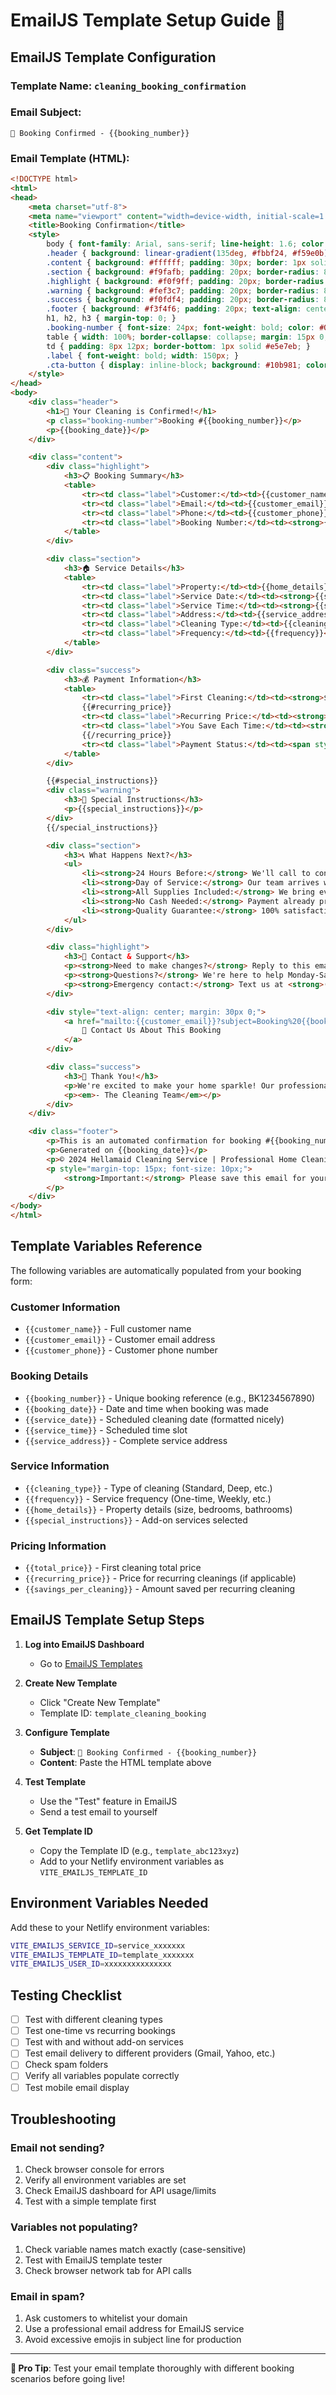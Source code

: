 # EmailJS Template Setup Guide 📧

## EmailJS Template Configuration

### Template Name: `cleaning_booking_confirmation`

### Email Subject:
```
🎉 Booking Confirmed - {{booking_number}}
```

### Email Template (HTML):
```html
<!DOCTYPE html>
<html>
<head>
    <meta charset="utf-8">
    <meta name="viewport" content="width=device-width, initial-scale=1.0">
    <title>Booking Confirmation</title>
    <style>
        body { font-family: Arial, sans-serif; line-height: 1.6; color: #333; max-width: 600px; margin: 0 auto; padding: 20px; }
        .header { background: linear-gradient(135deg, #fbbf24, #f59e0b); color: white; padding: 30px; text-align: center; border-radius: 10px 10px 0 0; }
        .content { background: #ffffff; padding: 30px; border: 1px solid #e5e7eb; }
        .section { background: #f9fafb; padding: 20px; border-radius: 8px; margin: 20px 0; border-left: 4px solid #10b981; }
        .highlight { background: #f0f9ff; padding: 20px; border-radius: 8px; margin: 20px 0; border-left: 4px solid #3b82f6; }
        .warning { background: #fef3c7; padding: 20px; border-radius: 8px; margin: 20px 0; border-left: 4px solid #f59e0b; }
        .success { background: #f0fdf4; padding: 20px; border-radius: 8px; margin: 20px 0; border-left: 4px solid #10b981; }
        .footer { background: #f3f4f6; padding: 20px; text-align: center; border-radius: 0 0 10px 10px; font-size: 12px; color: #6b7280; }
        h1, h2, h3 { margin-top: 0; }
        .booking-number { font-size: 24px; font-weight: bold; color: #059669; }
        table { width: 100%; border-collapse: collapse; margin: 15px 0; }
        td { padding: 8px 12px; border-bottom: 1px solid #e5e7eb; }
        .label { font-weight: bold; width: 150px; }
        .cta-button { display: inline-block; background: #10b981; color: white; padding: 12px 30px; text-decoration: none; border-radius: 6px; font-weight: bold; margin: 20px 0; }
    </style>
</head>
<body>
    <div class="header">
        <h1>🎉 Your Cleaning is Confirmed!</h1>
        <p class="booking-number">Booking #{{booking_number}}</p>
        <p>{{booking_date}}</p>
    </div>

    <div class="content">
        <div class="highlight">
            <h3>📋 Booking Summary</h3>
            <table>
                <tr><td class="label">Customer:</td><td>{{customer_name}}</td></tr>
                <tr><td class="label">Email:</td><td>{{customer_email}}</td></tr>
                <tr><td class="label">Phone:</td><td>{{customer_phone}}</td></tr>
                <tr><td class="label">Booking Number:</td><td><strong>{{booking_number}}</strong></td></tr>
            </table>
        </div>

        <div class="section">
            <h3>🏠 Service Details</h3>
            <table>
                <tr><td class="label">Property:</td><td>{{home_details}}</td></tr>
                <tr><td class="label">Service Date:</td><td><strong>{{service_date}}</strong></td></tr>
                <tr><td class="label">Service Time:</td><td><strong>{{service_time}}</strong></td></tr>
                <tr><td class="label">Address:</td><td>{{service_address}}</td></tr>
                <tr><td class="label">Cleaning Type:</td><td>{{cleaning_type}}</td></tr>
                <tr><td class="label">Frequency:</td><td>{{frequency}}</td></tr>
            </table>
        </div>

        <div class="success">
            <h3>💰 Payment Information</h3>
            <table>
                <tr><td class="label">First Cleaning:</td><td><strong>${{total_price}}</strong></td></tr>
                {{#recurring_price}}
                <tr><td class="label">Recurring Price:</td><td><strong>${{recurring_price}}</strong></td></tr>
                <tr><td class="label">You Save Each Time:</td><td><strong>${{savings_per_cleaning}}</strong></td></tr>
                {{/recurring_price}}
                <tr><td class="label">Payment Status:</td><td><span style="color: #059669;">✅ Paid & Confirmed</span></td></tr>
            </table>
        </div>

        {{#special_instructions}}
        <div class="warning">
            <h3>📝 Special Instructions</h3>
            <p>{{special_instructions}}</p>
        </div>
        {{/special_instructions}}

        <div class="section">
            <h3>📞 What Happens Next?</h3>
            <ul>
                <li><strong>24 Hours Before:</strong> We'll call to confirm your appointment</li>
                <li><strong>Day of Service:</strong> Our team arrives within your time window</li>
                <li><strong>All Supplies Included:</strong> We bring everything needed</li>
                <li><strong>No Cash Needed:</strong> Payment already processed</li>
                <li><strong>Quality Guarantee:</strong> 100% satisfaction or we'll make it right</li>
            </ul>
        </div>

        <div class="highlight">
            <h3>📱 Contact & Support</h3>
            <p><strong>Need to make changes?</strong> Reply to this email or call us at <strong>(555) 123-4567</strong></p>
            <p><strong>Questions?</strong> We're here to help Monday-Saturday, 8 AM - 6 PM</p>
            <p><strong>Emergency contact:</strong> Text us at <strong>(555) 123-4567</strong></p>
        </div>

        <div style="text-align: center; margin: 30px 0;">
            <a href="mailto:{{customer_email}}?subject=Booking%20{{booking_number}}%20Question" class="cta-button">
                📧 Contact Us About This Booking
            </a>
        </div>

        <div class="success">
            <h3>🌟 Thank You!</h3>
            <p>We're excited to make your home sparkle! Our professional cleaning team is looking forward to serving you.</p>
            <p><em>- The Cleaning Team</em></p>
        </div>
    </div>

    <div class="footer">
        <p>This is an automated confirmation for booking #{{booking_number}}</p>
        <p>Generated on {{booking_date}}</p>
        <p>© 2024 Hellamaid Cleaning Service | Professional Home Cleaning</p>
        <p style="margin-top: 15px; font-size: 10px;">
            <strong>Important:</strong> Please save this email for your records. This serves as your receipt and booking confirmation.
        </p>
    </div>
</body>
</html>
```

## Template Variables Reference

The following variables are automatically populated from your booking form:

### Customer Information
- `{{customer_name}}` - Full customer name
- `{{customer_email}}` - Customer email address
- `{{customer_phone}}` - Customer phone number

### Booking Details
- `{{booking_number}}` - Unique booking reference (e.g., BK1234567890)
- `{{booking_date}}` - Date and time when booking was made
- `{{service_date}}` - Scheduled cleaning date (formatted nicely)
- `{{service_time}}` - Scheduled time slot
- `{{service_address}}` - Complete service address

### Service Information
- `{{cleaning_type}}` - Type of cleaning (Standard, Deep, etc.)
- `{{frequency}}` - Service frequency (One-time, Weekly, etc.)
- `{{home_details}}` - Property details (size, bedrooms, bathrooms)
- `{{special_instructions}}` - Add-on services selected

### Pricing Information
- `{{total_price}}` - First cleaning total price
- `{{recurring_price}}` - Price for recurring cleanings (if applicable)
- `{{savings_per_cleaning}}` - Amount saved per recurring cleaning

## EmailJS Template Setup Steps

1. **Log into EmailJS Dashboard**
   - Go to [EmailJS Templates](https://dashboard.emailjs.com/admin/templates)

2. **Create New Template**
   - Click "Create New Template"
   - Template ID: `template_cleaning_booking`

3. **Configure Template**
   - **Subject**: `🎉 Booking Confirmed - {{booking_number}}`
   - **Content**: Paste the HTML template above

4. **Test Template**
   - Use the "Test" feature in EmailJS
   - Send a test email to yourself

5. **Get Template ID**
   - Copy the Template ID (e.g., `template_abc123xyz`)
   - Add to your Netlify environment variables as `VITE_EMAILJS_TEMPLATE_ID`

## Environment Variables Needed

Add these to your Netlify environment variables:

```bash
VITE_EMAILJS_SERVICE_ID=service_xxxxxxx
VITE_EMAILJS_TEMPLATE_ID=template_xxxxxxx
VITE_EMAILJS_USER_ID=xxxxxxxxxxxxxxx
```

## Testing Checklist

- [ ] Test with different cleaning types
- [ ] Test one-time vs recurring bookings
- [ ] Test with and without add-on services
- [ ] Test email delivery to different providers (Gmail, Yahoo, etc.)
- [ ] Check spam folders
- [ ] Verify all variables populate correctly
- [ ] Test mobile email display

## Troubleshooting

### Email not sending?
1. Check browser console for errors
2. Verify all environment variables are set
3. Check EmailJS dashboard for API usage/limits
4. Test with a simple template first

### Variables not populating?
1. Check variable names match exactly (case-sensitive)
2. Test with EmailJS template tester
3. Check browser network tab for API calls

### Email in spam?
1. Ask customers to whitelist your domain
2. Use a professional email address for EmailJS service
3. Avoid excessive emojis in subject line for production

---

**🎯 Pro Tip**: Test your email template thoroughly with different booking scenarios before going live!
